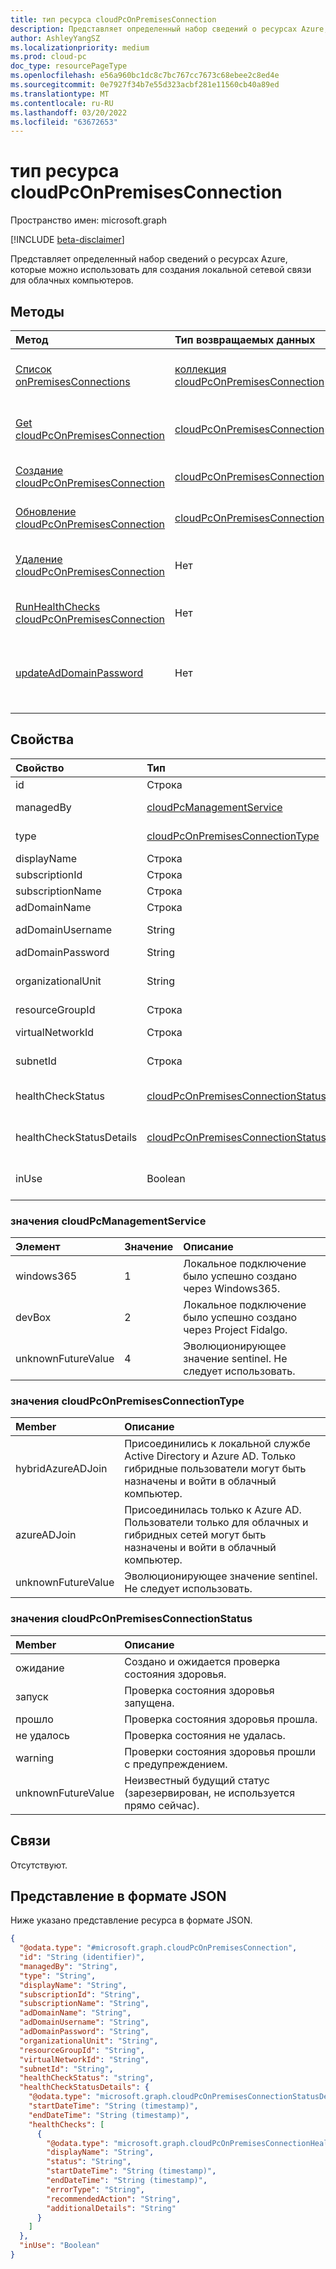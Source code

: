 ```yaml
---
title: тип ресурса cloudPcOnPremisesConnection
description: Представляет определенный набор сведений о ресурсах Azure, которые можно использовать для создания локальной сетевой связи для облачных компьютеров.
author: AshleyYangSZ
ms.localizationpriority: medium
ms.prod: cloud-pc
doc_type: resourcePageType
ms.openlocfilehash: e56a960bc1dc8c7bc767cc7673c68ebee2c8ed4e
ms.sourcegitcommit: 0e7927f34b7e55d323acbf281e11560cb40a89ed
ms.translationtype: MT
ms.contentlocale: ru-RU
ms.lasthandoff: 03/20/2022
ms.locfileid: "63672653"
---
```

# <a name="cloudpconpremisesconnection-resource-type"></a>тип ресурса cloudPcOnPremisesConnection

Пространство имен: microsoft.graph

[!INCLUDE [beta-disclaimer](../../includes/beta-disclaimer.md)]

Представляет определенный набор сведений о ресурсах Azure, которые можно использовать для создания локальной сетевой связи для облачных компьютеров.

## <a name="methods"></a>Методы

|Метод|Тип возвращаемых данных|Описание|
|:---|:---|:---|
|[Список onPremisesConnections](../api/virtualendpoint-list-onpremisesconnections.md)|[коллекция cloudPcOnPremisesConnection](../resources/cloudpconpremisesconnection.md)|Список свойств и связей объектов [cloudPcOnPremisesConnection](../resources/cloudpconpremisesconnection.md) .|
|[Get cloudPcOnPremisesConnection](../api/cloudpconpremisesconnection-get.md)|[cloudPcOnPremisesConnection](../resources/cloudpconpremisesconnection.md)|Ознакомьтесь с свойствами и отношениями объекта [cloudPcOnPremisesConnection](../resources/cloudpconpremisesconnection.md) .|
|[Создание cloudPcOnPremisesConnection](../api/virtualendpoint-post-onpremisesconnections.md)|[cloudPcOnPremisesConnection](../resources/cloudpconpremisesconnection.md)|Создание нового [объекта cloudPcOnPremisesConnection](../resources/cloudpconpremisesconnection.md) .|
|[Обновление cloudPcOnPremisesConnection](../api/cloudpconpremisesconnection-update.md)|[cloudPcOnPremisesConnection](../resources/cloudpconpremisesconnection.md)|Обновление свойств объекта [cloudPcOnPremisesConnection](../resources/cloudpconpremisesconnection.md) .|
|[Удаление cloudPcOnPremisesConnection](../api/cloudpconpremisesconnection-delete.md)|Нет|Удаление [объекта cloudPcOnPremisesConnection](../resources/cloudpconpremisesconnection.md) . Вы не можете удалить используемую связь.|
|[RunHealthChecks cloudPcOnPremisesConnection](../api/cloudpconpremisesconnection-runhealthcheck.md)|Нет|Запустите проверки состояния [здоровья в cloudPcOnPremisesConnection](../resources/cloudpconpremisesconnection.md).|
|[updateAdDomainPassword](../api/cloudpconpremisesconnection-updateaddomainpassword.md)|Нет|Обновление пароля домена Active Directory для успешного [cloudPcOnPremisesConnection](../resources/cloudpconpremisesconnection.md). Этот API поддерживается при типе **onPremisesConnection** `hybridAzureADJoin`.|

## <a name="properties"></a>Свойства

|Свойство|Тип|Описание|
|:---|:---|:---|
|id|Строка|Уникальный идентификатор локального подключения. Только для чтения.|
|managedBy|[cloudPcManagementService](#cloudpcmanagementservice-values)|Указывает, какие службы управляют локальной связью. Возможные значения: `windows365`и `devBox` `unknownFutureValue`. Только для чтения.
|type|[cloudPcOnPremisesConnectionType](#cloudpconpremisesconnectiontype-values)|Указывает, как будет присоединяться к Azure Active Directory. Значение по умолчанию — `hybridAzureADJoin`. Возможные значения: `azureADJoin`, `hybridAzureADJoin`, `unknownFutureValue`.|
|displayName|Строка|Имя отображения локального подключения.|
|subscriptionId|Строка|ID целевой подписки Azure, связанной с клиентом.|
|subscriptionName|Строка|Имя целевой подписки Azure. Только для чтения.|
|adDomainName|Строка|Полное доменное имя домена (FQDN) домена Active Directory, к нему необходимо присоединиться. Необязательное свойство.|
|adDomainUsername|String|Имя пользователя учетной записи Active Directory (учетная запись пользователя или службы), которая имеет разрешения на создание компьютерных объектов в Active Directory. Необходимый формат: admin@contoso.com. Необязательное свойство.|
|adDomainPassword|String|Пароль, связанный с **adDomainUsername**.|
|organizationalUnit|String|Организационное подразделение (OU), в котором создается учетная запись компьютера. Если оставить null, используется OU, настроенный как по умолчанию (хорошо известный контейнер объектов компьютера) в домене Active Directory (OU). Необязательное свойство.|
|resourceGroupId|Строка|ID целевой группы ресурсов. Необходимый формат: "/subscriptions/{subscription-id}/resourceGroups/{resourceGroupName}".|
|virtualNetworkId|Строка|ID целевой виртуальной сети. Необходимый формат: "/subscriptions/{subscription-id}/resourceGroups/{resourceGroupName}/providers/Microsoft.Network/virtualNetworks/{virtualNetworkName}".|
|subnetId|Строка|ID целевой подсети. Необходимый формат: "/subscriptions/{subscription-id}/resourceGroups/{resourceGroupName}/providers/Microsoft.Network/virtualNetworks/{virtualNetworkId}/subnets/{subnetName}".|
|healthCheckStatus|[cloudPcOnPremisesConnectionStatus](#cloudpconpremisesconnectionstatus-values)|Состояние последней проверки состояния здоровья, которая проводится на локальном подключении. Например, если состояние "пройдено", локальное подключение прошло все проверки, запускаемые службой. Возможные значения: `pending`, `running`, `passed`, `failed`, `unknownFutureValue`. Только для чтения.|
|healthCheckStatusDetails|[cloudPcOnPremisesConnectionStatusDetails](../resources/cloudpconpremisesconnectionstatusdetails.md)|Сведения о проверках состояния подключения и соответствующих результатах. Возвращается только на `$select`. Пример получения свойства **inUse** см. в примере 2. Получить выбранные свойства локального подключения [, включая healthCheckStatusDetails](../api/cloudpconpremisesconnection-get.md). Только для чтения.|
|inUse|Boolean|Когда `true`используется локальное подключение. Когда `false`подключение не используется. Невозможно удалить используемую связь. Возвращается только на `$select`. Пример получения свойства **inUse** см. в примере 2. Получить выбранные свойства локального подключения [, включая healthCheckStatusDetails](../api/cloudpconpremisesconnection-get.md). Только для чтения.|

### <a name="cloudpcmanagementservice-values"></a>значения cloudPcManagementService

|Элемент| Значение |Описание|
|:---|:---|:---|
|windows365|1| Локальное подключение было успешно создано через Windows365.|
|devBox|2| Локальное подключение было успешно создано через Project Fidalgo.|
|unknownFutureValue|4| Эволюционирующее значение sentinel. Не следует использовать.|

### <a name="cloudpconpremisesconnectiontype-values"></a>значения cloudPcOnPremisesConnectionType

|Member|Описание|
|:---|:---|
|hybridAzureADJoin|Присоединились к локальной службе Active Directory и Azure AD. Только гибридные пользователи могут быть назначены и войти в облачный компьютер.|
|azureADJoin|Присоединилась только к Azure AD. Пользователи только для облачных и гибридных сетей могут быть назначены и войти в облачный компьютер.|
|unknownFutureValue|Эволюционирующее значение sentinel. Не следует использовать.|

### <a name="cloudpconpremisesconnectionstatus-values"></a>значения cloudPcOnPremisesConnectionStatus

|Member|Описание|
|:---|:---|
|ожидание|Создано и ожидается проверка состояния здоровья.|
|запуск|Проверка состояния здоровья запущена.|
|прошло|Проверка состояния здоровья прошла.|
|не удалось|Проверка состояния не удалась.|
|warning|Проверки состояния здоровья прошли с предупреждением.|
|unknownFutureValue|Неизвестный будущий статус (зарезервирован, не используется прямо сейчас).|

## <a name="relationships"></a>Связи

Отсутствуют.

## <a name="json-representation"></a>Представление в формате JSON

Ниже указано представление ресурса в формате JSON.
<!-- {
  "blockType": "resource",
  "keyProperty": "id",
  "@odata.type": "microsoft.graph.cloudPcOnPremisesConnection",
  "baseType": "microsoft.graph.entity",
  "openType": false,
  "optionalProperties": ["healthCheckStatusDetails"]
}
-->

``` json
{
  "@odata.type": "#microsoft.graph.cloudPcOnPremisesConnection",
  "id": "String (identifier)",
  "managedBy": "String",
  "type": "String",
  "displayName": "String",
  "subscriptionId": "String",
  "subscriptionName": "String",
  "adDomainName": "String",
  "adDomainUsername": "String",
  "adDomainPassword": "String",
  "organizationalUnit": "String",
  "resourceGroupId": "String",
  "virtualNetworkId": "String",
  "subnetId": "String",
  "healthCheckStatus": "string",
  "healthCheckStatusDetails": {
    "@odata.type": "microsoft.graph.cloudPcOnPremisesConnectionStatusDetails",
    "startDateTime": "String (timestamp)",
    "endDateTime": "String (timestamp)",
    "healthChecks": [
      {
        "@odata.type": "microsoft.graph.cloudPcOnPremisesConnectionHealthCheck",
        "displayName": "String",
        "status": "String",
        "startDateTime": "String (timestamp)",
        "endDateTime": "String (timestamp)",
        "errorType": "String",
        "recommendedAction": "String",
        "additionalDetails": "String"
      }
    ]
  },
  "inUse": "Boolean"
}
```

